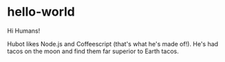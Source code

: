 # hello-world

Hi Humans!

Hubot likes Node.js and Coffeescript (that's what he's made of!).
He's had tacos on the moon and find them far superior to Earth tacos.
